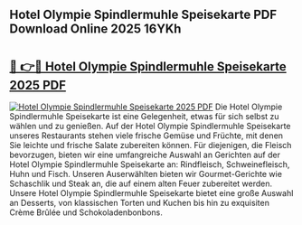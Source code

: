 ## Hotel Olympie Spindlermuhle Speisekarte PDF Download Online 2025 16YKh

# <h2><a href="http://gcbtmd.nevu.top/?p=Hotel+Olympie+Spindlermuhle+Speisekarte">🔗 👉🔴 Hotel Olympie Spindlermuhle Speisekarte 2025 PDF</a></h2>

[![Hotel Olympie Spindlermuhle Speisekarte 2025 PDF](https://i.imgur.com/dBaPXMq.png)](http://gcbtmd.nevu.top/?p=Hotel+Olympie+Spindlermuhle+Speisekarte)
Die Hotel Olympie Spindlermuhle Speisekarte ist eine Gelegenheit, etwas für sich selbst zu wählen und zu genießen. Auf der Hotel Olympie Spindlermuhle Speisekarte unseres Restaurants stehen viele frische Gemüse und Früchte, mit denen Sie leichte und frische Salate zubereiten können. Für diejenigen, die Fleisch bevorzugen, bieten wir eine umfangreiche Auswahl an Gerichten auf der Hotel Olympie Spindlermuhle Speisekarte an: Rindfleisch, Schweinefleisch, Huhn und Fisch. Unseren Auserwählten bieten wir Gourmet-Gerichte wie Schaschlik und Steak an, die auf einem alten Feuer zubereitet werden. Unsere Hotel Olympie Spindlermuhle Speisekarte bietet eine große Auswahl an Desserts, von klassischen Torten und Kuchen bis hin zu exquisiten Crème Brûlée und Schokoladenbonbons.
